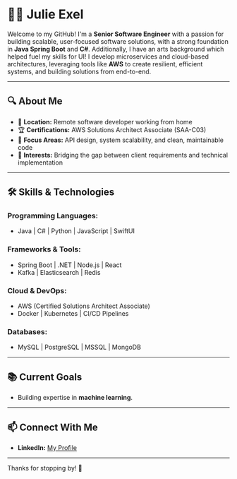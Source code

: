 # 👩‍💻 Julie Exel

Welcome to my GitHub! I'm a **Senior Software Engineer** with a passion for building scalable, user-focused software solutions, with a strong foundation in **Java Spring Boot** and **C#**. Additionally, I have an arts background which helped fuel my skills for UI! I develop microservices and cloud-based architectures, leveraging tools like **AWS** to create resilient, efficient systems, and building solutions from end-to-end. 

---

## 🔍 About Me

- 🏡 **Location:** Remote software developer working from home
- 🏆 **Certifications:** AWS Solutions Architect Associate (SAA-C03)  
- 🎯 **Focus Areas:** API design, system scalability, and clean, maintainable code  
- 🎨 **Interests:** Bridging the gap between client requirements and technical implementation  

---

## 🛠️ Skills & Technologies

### Programming Languages:
- Java | C# | Python | JavaScript | SwiftUI

### Frameworks & Tools:
- Spring Boot | .NET | Node.js | React  
- Kafka | Elasticsearch | Redis  

### Cloud & DevOps:
- AWS (Certified Solutions Architect Associate)  
- Docker | Kubernetes | CI/CD Pipelines  

### Databases:
- MySQL | PostgreSQL | MSSQL | MongoDB  

---

## 📚 Current Goals
- Building expertise in **machine learning**.

---

## 📫 Connect With Me  
- **LinkedIn:** [My Profile](https://www.linkedin.com/in/juliensinclair/)  

---

Thanks for stopping by! 🌟 
